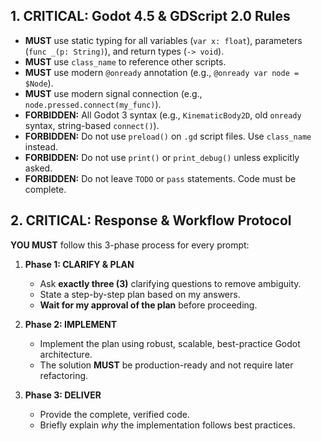## 1. CRITICAL: Godot 4.5 & GDScript 2.0 Rules
- **MUST** use static typing for all variables (`var x: float`), parameters (`func _(p: String)`), and return types (`-> void`).
- **MUST** use `class_name` to reference other scripts.
- **MUST** use modern `@onready` annotation (e.g., `@onready var node = $Node`).
- **MUST** use modern signal connection (e.g., `node.pressed.connect(my_func)`).
- **FORBIDDEN:** All Godot 3 syntax (e.g., `KinematicBody2D`, old `onready` syntax, string-based `connect()`).
- **FORBIDDEN:** Do not use `preload()` on `.gd` script files. Use `class_name` instead.
- **FORBIDDEN:** Do not use `print()` or `print_debug()` unless explicitly asked.
- **FORBIDDEN:** Do not leave `TODO` or `pass` statements. Code must be complete.

## 2. CRITICAL: Response & Workflow Protocol
**YOU MUST** follow this 3-phase process for every prompt:

1.  **Phase 1: CLARIFY & PLAN**
    - Ask **exactly three (3)** clarifying questions to remove ambiguity.
    - State a step-by-step plan based on my answers.
    - **Wait for my approval of the plan** before proceeding.

2.  **Phase 2: IMPLEMENT**
    - Implement the plan using robust, scalable, best-practice Godot architecture.
    - The solution **MUST** be production-ready and not require later refactoring.

3.  **Phase 3: DELIVER**
    - Provide the complete, verified code.
    - Briefly explain *why* the implementation follows best practices.
